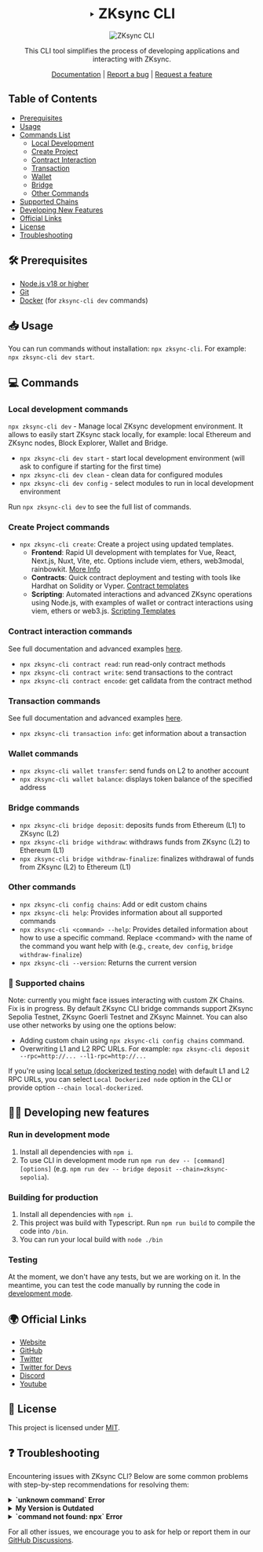 <div align="center">

# ‣ ZKsync CLI 

![ZKsync CLI](./zksync-cli-banner.png)

This CLI tool simplifies the process of developing applications and interacting with ZKsync.

[Documentation](https://docs.zksync.io/build/tooling/zksync-cli) | [Report a bug](https://github.com/matter-labs/zksync-cli/issues/new) | [Request a feature](https://github.com/matter-labs/zksync-cli/issues/new)

[pr-welcome]: https://img.shields.io/static/v1?color=indigo&label=PRs&style=flat&message=welcome

</div>

## Table of Contents

- [Prerequisites](#-prerequisites)
- [Usage](#-usage)
- [Commands List](#-commands)
  - [Local Development](#local-development-commands)
  - [Create Project](#create-project-commands)
  - [Contract Interaction](#contract-interaction-commands)
  - [Transaction](#transaction-commands)
  - [Wallet](#wallet-commands)
  - [Bridge](#bridge-commands)
  - [Other Commands](#other-commands)
- [Supported Chains](#-supported-chains)
- [Developing New Features](#-developing-new-features)
- [Official Links](#-official-links)
- [License](#-license)
- [Troubleshooting](#-troubleshooting)

## 🛠 Prerequisites

- [Node.js v18 or higher](https://nodejs.org/en)
- [Git](https://git-scm.com/downloads)
- [Docker](https://www.docker.com/get-started/) (for `zksync-cli dev` commands)

## 📥 Usage

You can run commands without installation: `npx zksync-cli`. For example: `npx zksync-cli dev start`.

## 💻 Commands

### Local development commands
`npx zksync-cli dev` - Manage local ZKsync development environment. It allows to easily start ZKsync stack locally, for example: local Ethereum and ZKsync nodes, Block Explorer, Wallet and Bridge.

- `npx zksync-cli dev start` - start local development environment (will ask to configure if starting for the first time)
- `npx zksync-cli dev clean` - clean data for configured modules
- `npx zksync-cli dev config` - select modules to run in local development environment

Run `npx zksync-cli dev` to see the full list of commands.

### Create Project commands
- `npx zksync-cli create`: Create a project using updated templates.
  - **Frontend**: Rapid UI development with templates for Vue, React, Next.js, Nuxt, Vite, etc. Options include viem, ethers, web3modal, rainbowkit. [More Info](https://github.com/matter-labs/zksync-frontend-templates#readme)
  - **Contracts**: Quick contract deployment and testing with tools like Hardhat on Solidity or Vyper. [Contract templates](https://github.com/matter-labs/zksync-contract-templates#readme)
  - **Scripting**: Automated interactions and advanced ZKsync operations using Node.js, with examples of wallet or contract interactions using viem, ethers or web3.js. [Scripting Templates](https://github.com/matter-labs/zksync-scripting-templates#readme)

### Contract interaction commands
See full documentation and advanced examples [here](./docs/contract-interaction.md).
- `npx zksync-cli contract read`: run read-only contract methods
- `npx zksync-cli contract write`: send transactions to the contract
- `npx zksync-cli contract encode`: get calldata from the contract method

### Transaction commands
See full documentation and advanced examples [here](./docs/transaction-info.md).
- `npx zksync-cli transaction info`: get information about a transaction

### Wallet commands
- `npx zksync-cli wallet transfer`: send funds on L2 to another account
- `npx zksync-cli wallet balance`: displays token balance of the specified address

### Bridge commands
- `npx zksync-cli bridge deposit`: deposits funds from Ethereum (L1) to ZKsync (L2)
- `npx zksync-cli bridge withdraw`: withdraws funds from ZKsync (L2) to Ethereum (L1)
- `npx zksync-cli bridge withdraw-finalize`: finalizes withdrawal of funds from ZKsync (L2) to Ethereum (L1)

### Other commands
- `npx zksync-cli config chains`: Add or edit custom chains
- `npx zksync-cli help`: Provides information about all supported commands
- `npx zksync-cli <command> --help`: Provides detailed information about how to use a specific command. Replace \<command\> with the name of the command you want help with (e.g., `create`, `dev config`, `bridge withdraw-finalize`)
- `npx zksync-cli --version`: Returns the current version


### 🔗 Supported chains

Note: currently you might face issues interacting with custom ZK Chains. Fix is in progress.
By default ZKsync CLI bridge commands support ZKsync Sepolia Testnet, ZKsync Goerli Testnet and ZKsync Mainnet. You can also use other networks by using one the options below:
- Adding custom chain using `npx zksync-cli config chains` command.
- Overwriting L1 and L2 RPC URLs. For example: `npx zksync-cli deposit --rpc=http://... --l1-rpc=http://...`

If you're using [local setup (dockerized testing node)](https://github.com/matter-labs/local-setup) with default L1 and L2 RPC URLs, you can select `Local Dockerized node` option in the CLI or provide option `--chain local-dockerized`.

## 👩‍💻 Developing new features

### Run in development mode

1. Install all dependencies with `npm i`.
2. To use CLI in development mode run `npm run dev -- [command] [options]` (e.g. `npm run dev -- bridge deposit --chain=zksync-sepolia`).

### Building for production

1. Install all dependencies with `npm i`.
2. This project was build with Typescript. Run `npm run build` to compile the code into `/bin`.
3. You can run your local build with `node ./bin`

### Testing

At the moment, we don't have any tests, but we are working on it.
In the meantime, you can test the code manually by running the code in [development mode](#run-in-development-mode).

## 🌍 Official Links

- [Website](https://zksync.io/)
- [GitHub](https://github.com/matter-labs)
- [Twitter](https://twitter.com/zksync)
- [Twitter for Devs](https://twitter.com/ZKsyncDevs)
- [Discord](https://join.zksync.dev/)
- [Youtube](https://www.youtube.com/@ZKsync-era)

## 📜 License

This project is licensed under [MIT](./LICENSE-MIT).

## ❓ Troubleshooting

Encountering issues with ZKsync CLI? Below are some common problems with step-by-step recommendations for resolving them:

<details>
<summary><b>`unknown command` Error</b></summary>

If you encounter an `unknown command` error, follow these steps:

a. **Check the ZKsync CLI Version**
   - Run `npx zksync-cli --version` to check your current version.
   - Compare it with the latest version available on [npm](https://www.npmjs.com/package/zksync-cli).
   - If your version is lower than the one on npm follow the steps bellow. If your version is up-to-date, it's possible that the command was moved or renamed. Use `npx zksync-cli help` for a list of current commands or refer to the documentation.

b. **Verify Local Installation**
   - Use `npm list zksync-cli` to check if `zksync-cli` is installed in the current directory or any parent directories from where you are running your terminal.
   - If it is indeed installed, make sure to uninstall it by running `npm uninstall zksync-cli` in its installation location. Remove all instances of `zksync-cli` until there are no more found by `npm list zksync-cli`.

c. **Verify Global Installation**
   - Use `npm list -g zksync-cli` to check if `zksync-cli` is installed globally.
   - If it is installed globally, uninstall it using `npm uninstall -g zksync-cli`.

d. **Clean npm Cache**
   - Run `npm cache clean --force`.

e. **Use the Latest Version**
   - As a quick fix, or if the above steps don't resolve the issue, use `npx zksync-cli@latest [command]`, for example, `npx zksync-cli@latest dev start`.
</details>

<details>
<summary><b>My Version is Outdated</b></summary>

If `npx zksync-cli` is not running the latest version:

- Refer to the guide above to check and update your ZKsync CLI version.
</details>

<details>
<summary><b>`command not found: npx` Error</b></summary>

If you receive a `command not found: npx` error, it means Node.js is not installed or not correctly set up on your system:

- Install Node.js from [https://nodejs.org/](https://nodejs.org/). This will also install `npm` and `npx`.
- After installation, restart your terminal and try running `npx zksync-cli` again.
</details>

For all other issues, we encourage you to ask for help or report them in our [GitHub Discussions](https://github.com/ZKsync-Community-Hub/zksync-developers/discussions/new?category=general&title=[zksync-cli]%20<Title>).
